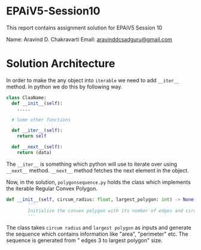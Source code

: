 # EPAiV5-Session10
This report contains assignment solution for EPAiV5 Session 10 

Name: Aravind D. Chakravarti
Email: aravinddcsadguru@gmail.com

# Solution Architecture

In order to make the any object into `iterable` we need to add `__iter__` method. In python we do this by following way.

```python
class ClaaName:
  def __init__(self):
    .....

  # Some other functions

  def __iter__(self):
    return self

  def __next__(self):
    return (data) 
```

The `__iter__` is something which python will use to iterate over using `__next__` method. `__next__` method fetches the next element in the object.

Now, in the solution, `polygonsequence.py` holds the class which implements the iterable Regular Convex Polygon. 

```python
def __init__(self, circum_radius: float, largest_polygon: int) -> None:
        '''
        Initialize the convex polygon with its number of edges and circumradius.
        '''
```
The class takes `circum radius` and `largest polygon` as inputs and generate the sequence which contains information like "area", "perimeter" etc. The sequence is generated from " edges 3 to largest polygon" size. 

